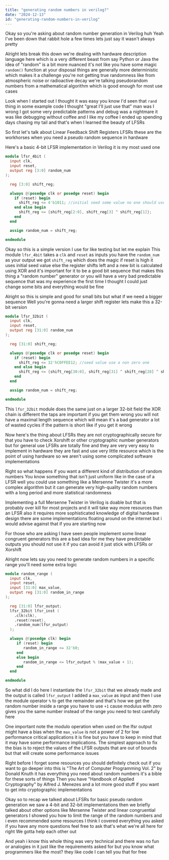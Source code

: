 ```yaml
---
title: "generating random numbers in verilog?"
date: "2024-12-13"
id: "generating-random-numbers-in-verilog"
---
```


Okay so you're asking about random number generation in Verilog huh Yeah I've been down that rabbit hole a few times lets just say it wasn't always pretty

Alright lets break this down we're dealing with hardware description language here which is a very different beast from say Python or Java the idea of "random" is a bit more nuanced it's not like you have some magic `random()` function at your disposal things are generally more deterministic which makes it a challenge you're not getting true randomness like from atmospheric noise or radioactive decay we're talking pseudorandom numbers from a mathematical algorithm which is good enough for most use cases

Look when I started out I thought it was easy you know I'd seen that `rand` thing in some example code I thought "great I'll just use that" man was I wrong I got some very predictable patterns and debug was a nightmare it was like debugging without coffee and I like my coffee I ended up spending days chasing my tail and that's when I learned the beauty of LFSRs

So first let's talk about Linear Feedback Shift Registers LFSRs these are the workhorses when you need a pseudo random sequence in hardware

Here's a basic 4-bit LFSR implementation in Verilog it is my most used one

```verilog
module lfsr_4bit (
  input clk,
  input reset,
  output reg [3:0] random_num
);

  reg [3:0] shift_reg;

  always @(posedge clk or posedge reset) begin
    if (reset) begin
      shift_reg <= 4'b1011; //initial seed some value no one should use 0s
    end else begin
      shift_reg <= {shift_reg[2:0], shift_reg[3] ^ shift_reg[1]};
    end
  end

  assign random_num = shift_reg;

endmodule
```
Okay so this is a simple version I use for like testing but let me explain This module `lfsr_4bit` takes a `clk` and `reset` as inputs you have the `random_num` as your output we got `shift_reg` which does the magic if reset is high it uses initial seed value else the register shifts left and a new bit is calculated using XOR and it's important for it to be a good bit sequence that makes this thing a "random number" generator or you will have a very bad predictable sequence that was my experience the first time I thought I could just change some bits and everything would be fine

Alright so this is simple and good for small bits but what if we need a bigger sequence Well you're gonna need a larger shift register lets make this a 32-bit version

```verilog
module lfsr_32bit (
  input clk,
  input reset,
  output reg [31:0] random_num
);

  reg [31:0] shift_reg;

  always @(posedge clk or posedge reset) begin
    if (reset) begin
      shift_reg <= 32'hC0FFEE12; //seed value use a non zero one
    end else begin
      shift_reg <= {shift_reg[30:0], shift_reg[31] ^ shift_reg[28] ^ shift_reg[27] ^ shift_reg[25] ^ shift_reg[23]};
    end
  end

  assign random_num = shift_reg;

endmodule
```

This `lfsr_32bit` module does the same just on a larger 32-bit field the XOR chain is different the taps are important if you get them wrong you will not have a maximal length sequence which will mean it's a bad generator a lot of wasted cycles if the pattern is short like if you get it wrong

Now here's the thing about LFSRs they are not cryptographically secure for that you have to check Xorshift or other cryptographic number generators but for general use LFSRs are totally fine and they are very very easy to implement in hardware they are fast and use very little resource which is the point of using hardware so we aren't using some complicated software implementations

Right so what happens if you want a different kind of distribution of random numbers You know something that isn't just uniform like in the case of a LFSR well you could use something like a Mersenne Twister it's a more complex algorithm but it can generate very high-quality random numbers with a long period and more statistical randomness

Implementing a full Mersenne Twister in Verilog is doable but that is probably over kill for most projects and it will take way more resources than an LFSR also it requires more sophisticated knowledge of digital hardware design there are some implementations floating around on the internet but i would advise against that if you are starting now

For those who are asking I have seen people implement some linear congruent generators this are a bad idea for me they have predictable outputs you should not use it if you can avoid it just stick with LFSRs or Xorshift

Alright now lets say you need to generate random numbers in a specific range you'll need some extra logic

```verilog
module random_range (
  input clk,
  input reset,
  input [31:0] max_value,
  output reg [31:0] random_in_range
);

  reg [31:0] lfsr_output;
  lfsr_32bit lfsr_inst (
    .clk(clk),
    .reset(reset),
    .random_num(lfsr_output)
  );

  always @(posedge clk) begin
     if (reset) begin
        random_in_range <= 32'b0;
     end
     else begin
        random_in_range <= lfsr_output % (max_value + 1);
     end
  end

endmodule
```

So what did I do here I instantiate the `lfsr_32bit` that we already made and the output is called `lfsr_output` I added a `max_value` as input and then I use the module operator `%` to get the remainder and that's how we get the random number inside a range you have to use `+1` cause modulus with zero gives you the same number instead of the range you need to test carefully here

One important note the modulo operation when used on the lfsr output might have a bias when the `max_value` is not a power of 2 for low performance critical applications it is fine but you have to keep in mind that it may have some performance implications. The simplest approach to fix the bias is to reject the values of the LFSR outputs that are out of bounds but that will create some performance issues

Right before I forget some resources you should definitely check out if you want to go deeper into this is "The Art of Computer Programming Vol. 2" by Donald Knuth it has everything you need about random numbers it's a bible for these sorts of things Then you have "Handbook of Applied Cryptography" by Alfred J. Menezes and a lot more good stuff if you want to get into cryptographic implementations

Okay so to recap we talked about LFSRs for basic pseudo random generation we saw a 4-bit and 32-bit implementations then we briefly talked about other options like Mersenne Twister and linear congruential generators I showed you how to limit the range of the random numbers and i even recommended some resources I think I covered everything you asked if you have any more questions feel free to ask that's what we're all here for right We gotta help each other out

And yeah i know this whole thing was very technical and there was no fun or analogies in it just like the requirements asked for but you know what programmers like the most? they like code I can tell you that for free
